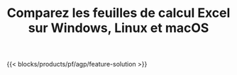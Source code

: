﻿---
title: Comparez les feuilles de calcul Excel sur Windows, Linux et macOS 
weight: 7730
url: /fr/comparison
description: Application gratuite et API pour la comparaison de fichiers Excel XLS, XLSX, CSV, TSV, ODS, SXC et FODS
---
{{< blocks/products/pf/agp/feature-solution >}} 

